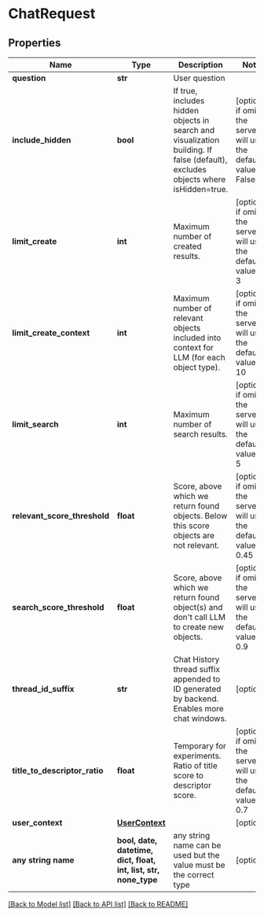 # ChatRequest


## Properties
Name | Type | Description | Notes
------------ | ------------- | ------------- | -------------
**question** | **str** | User question | 
**include_hidden** | **bool** | If true, includes hidden objects in search and visualization building. If false (default), excludes objects where isHidden&#x3D;true. | [optional]  if omitted the server will use the default value of False
**limit_create** | **int** | Maximum number of created results. | [optional]  if omitted the server will use the default value of 3
**limit_create_context** | **int** | Maximum number of relevant objects included into context for LLM (for each object type). | [optional]  if omitted the server will use the default value of 10
**limit_search** | **int** | Maximum number of search results. | [optional]  if omitted the server will use the default value of 5
**relevant_score_threshold** | **float** | Score, above which we return found objects. Below this score objects are not relevant. | [optional]  if omitted the server will use the default value of 0.45
**search_score_threshold** | **float** | Score, above which we return found object(s) and don&#39;t call LLM to create new objects. | [optional]  if omitted the server will use the default value of 0.9
**thread_id_suffix** | **str** | Chat History thread suffix appended to ID generated by backend. Enables more chat windows. | [optional] 
**title_to_descriptor_ratio** | **float** | Temporary for experiments. Ratio of title score to descriptor score. | [optional]  if omitted the server will use the default value of 0.7
**user_context** | [**UserContext**](UserContext.md) |  | [optional] 
**any string name** | **bool, date, datetime, dict, float, int, list, str, none_type** | any string name can be used but the value must be the correct type | [optional]

[[Back to Model list]](../README.md#documentation-for-models) [[Back to API list]](../README.md#documentation-for-api-endpoints) [[Back to README]](../README.md)


